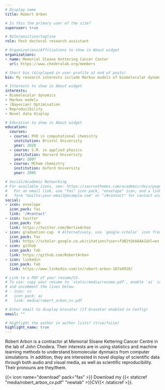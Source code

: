 ```yaml
---
# Display name
title: Robert Arbon

# Is this the primary user of the site?
superuser: true

# Role/position/tagline
role: Post doctoral research assistant

# Organizations/Affiliations to show in About widget
organizations:
- name: Memorial Sloane Kettering Cancer Center
  url: https://www.choderalab.org/members

# Short bio (displayed in user profile at end of posts)
bio: My research interests include Markov models of biomolecular dynamics, optimisation, novel data display and reproducibility

# Interests to show in About widget
interests:
- Biomolecular dynamics
- Markov models
- (Bayesian) Optimisation
- Reproducibility
- Novel data display

# Education to show in About widget
education:
  courses:
  - course: PhD in computational chemistry
    institution: Bristol University
    year: 2020
  - course: S.M. in applied physics
    institution: Harvard University
    year: 2007
  - course: MChem chemistry
    institution: Oxford University
    year: 2005

# Social/Academic Networking
# For available icons, see: https://sourcethemes.com/academic/docs/page-builder/#icons
#   For an email link, use "fas" icon pack, "envelope" icon, and a link in the
#   form "mailto:your-email@example.com" or "/#contact" for contact widget.
social:
- icon: envelope
  icon_pack: fas
  link: '/#contact'
- icon: twitter
  icon_pack: fab
  link: https://twitter.com/BertieArbon
- icon: graduation-cap  # Alternatively, use `google-scholar` icon from `ai` icon pack
  icon_pack: fas
  link: https://scholar.google.co.uk/citations?user=fUB2tUkAAAAJ&hl=en
- icon: github
  icon_pack: fab
  link: https://github.com/RobertArbon
- icon: linkedin
  icon_pack: fab
  link: https://www.linkedin.com/in/robert-arbon-167a0910/

# Link to a PDF of your resume/CV.
# To use: copy your resume to `static/media/resume.pdf`, enable `ai` icons in `params.toml`, 
# and uncomment the lines below.
# - icon: cv
#   icon_pack: ai
#   link: media/robert_arbon_cv.pdf

# Enter email to display Gravatar (if Gravatar enabled in Config)
email: ""

# Highlight the author in author lists? (true/false)
highlight_name: true
---
```


Robert Arbon is a contractor at Memorial Sloane Kettering Cancer Centre in the lab of John Chodera.
Their interests are in using statistics and machine learning methods to understand biomolecular dynmaics
from computer simulations. In addition, they are interested in novel display of scientific data through both audio and visual media, as well as scientific reproducibility. Their pronouns are they/them. 



{{< icon name="download" pack="fas" >}} Download my {{< staticref "media/robert_arbon_cv.pdf" "newtab" >}}CV{{< /staticref >}}.
